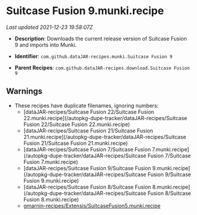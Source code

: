 # Suitcase Fusion 9.munki.recipe

_Last updated 2021-12-23 19:58:07Z_

- **Description**: Downloads the current release version of Suitcase Fusion 9 and imports into Munki.

- **Identifier**: `com.github.dataJAR-recipes.munki.Suitcase Fusion 9`

- **Parent Recipes**: `com.github.dataJAR-recipes.download.Suitcase Fusion 9`

## Warnings

- These recipes have duplicate filenames, ignoring numbers:
    - [dataJAR-recipes/Suitcase Fusion 22/Suitcase Fusion 22.munki.recipe](/autopkg-dupe-tracker/dataJAR-recipes/Suitcase Fusion 22/Suitcase Fusion 22.munki.recipe)
    - [dataJAR-recipes/Suitcase Fusion 21/Suitcase Fusion 21.munki.recipe](/autopkg-dupe-tracker/dataJAR-recipes/Suitcase Fusion 21/Suitcase Fusion 21.munki.recipe)
    - [dataJAR-recipes/Suitcase Fusion 7/Suitcase Fusion 7.munki.recipe](/autopkg-dupe-tracker/dataJAR-recipes/Suitcase Fusion 7/Suitcase Fusion 7.munki.recipe)
    - [dataJAR-recipes/Suitcase Fusion 9/Suitcase Fusion 9.munki.recipe](/autopkg-dupe-tracker/dataJAR-recipes/Suitcase Fusion 9/Suitcase Fusion 9.munki.recipe)
    - [dataJAR-recipes/Suitcase Fusion 8/Suitcase Fusion 8.munki.recipe](/autopkg-dupe-tracker/dataJAR-recipes/Suitcase Fusion 8/Suitcase Fusion 8.munki.recipe)
    - [gmarnin-recipes/Extensis/SuitcaseFusion5.munki.recipe](/autopkg-dupe-tracker/gmarnin-recipes/Extensis/SuitcaseFusion5.munki.recipe)